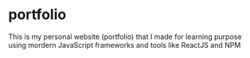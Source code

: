 # portfolio
This is my personal website (portfolio) that I made for learning purpose using mordern JavaScript frameworks and tools like ReactJS and NPM
